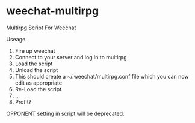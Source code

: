 # weechat-multirpg
Multirpg Script For Weechat

Useage:

1. Fire up weechat
2. Connect to your server and log in to multirpg
3. Load the script
4. Unload the script
5. This should create a ~/.weechat/multirpg.conf file which you can now edit as appropriate
6. Re-Load the script
7. ...
8. Profit?

OPPONENT setting in script will be deprecated.
